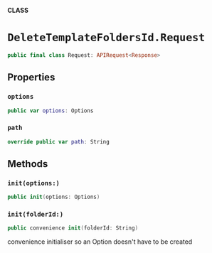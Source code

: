 **CLASS**

# `DeleteTemplateFoldersId.Request`

```swift
public final class Request: APIRequest<Response>
```

## Properties
### `options`

```swift
public var options: Options
```

### `path`

```swift
override public var path: String
```

## Methods
### `init(options:)`

```swift
public init(options: Options)
```

### `init(folderId:)`

```swift
public convenience init(folderId: String)
```

convenience initialiser so an Option doesn't have to be created
